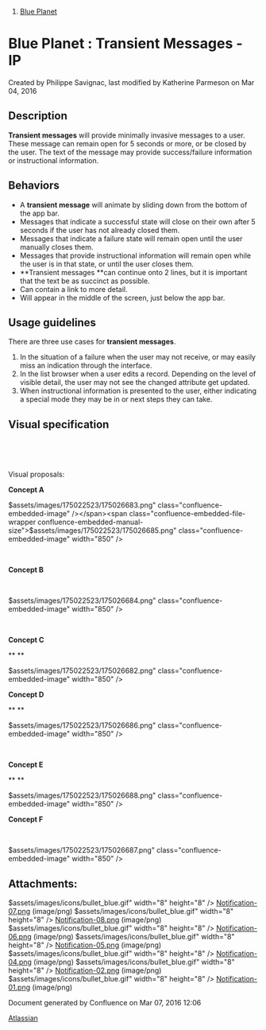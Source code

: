 1.  <span>[Blue Planet](index.html)</span>

<span id="title-text"> Blue Planet : Transient Messages - IP </span>
====================================================================

Created by <span class="author"> Philippe Savignac</span>, last modified by <span class="editor"> Katherine Parmeson</span> on Mar 04, 2016

Description
-----------

**Transient messages** will provide minimally invasive messages to a user. These message can remain open for 5 seconds or more, or be closed by the user. The text of the message may provide success/failure information or instructional information.

Behaviors
---------

-   A **transient message** will animate by sliding down from the bottom of the app bar. 
-   Messages that indicate a successful state will close on their own after 5 seconds if the user has not already closed them.
-   Messages that indicate a failure state will remain open until the user manually closes them.
-   Messages that provide instructional information will remain open while the user is in that state, or until the user closes them.
-   **Transient messages **can continue onto 2 lines, but it is important that the text be as succinct as possible.
-   Can contain a link to more detail.
-   Will appear in the middle of the screen, just below the app bar.

Usage guidelines
----------------

There are three use cases for **transient messages**.

1.  In the situation of a failure when the user may not receive, or may easily miss an indication through the interface.
2.  In the list browser when a user edits a record. Depending on the level of visible detail, the user may not see the changed attribute get updated.
3.  When instructional information is presented to the user, either indicating a special mode they may be in or next steps they can take.

Visual specification
--------------------

 

 

Visual proposals: 

**Concept A**

<span class="confluence-embedded-file-wrapper">$assets/images/175022523/175026683.png" class="confluence-embedded-image" /></span><span class="confluence-embedded-file-wrapper confluence-embedded-manual-size">$assets/images/175022523/175026685.png" class="confluence-embedded-image" width="850" /></span>

 

**Concept B**

 

<span class="confluence-embedded-file-wrapper confluence-embedded-manual-size">$assets/images/175022523/175026684.png" class="confluence-embedded-image" width="850" /></span>

 

**<span class="inline-comment-marker" data-ref="3d26c109-ccf9-45e8-ac44-ba2229eca6e5">Concept C</span>**

**
**

<span class="confluence-embedded-file-wrapper confluence-embedded-manual-size">$assets/images/175022523/175026682.png" class="confluence-embedded-image" width="850" /></span>

**Concept D**

**
**

<span class="confluence-embedded-file-wrapper confluence-embedded-manual-size">$assets/images/175022523/175026686.png" class="confluence-embedded-image" width="850" /></span>

 

**Concept E**

**
**

<span class="confluence-embedded-file-wrapper confluence-embedded-manual-size">$assets/images/175022523/175026688.png" class="confluence-embedded-image" width="850" /></span>

**Concept F**

 

<span class="confluence-embedded-file-wrapper confluence-embedded-manual-size">$assets/images/175022523/175026687.png" class="confluence-embedded-image" width="850" /></span>

Attachments:
------------

$assets/images/icons/bullet_blue.gif" width="8" height="8" /> [Notification-07.png](attachments/175022523/175026682.png) (image/png)
$assets/images/icons/bullet_blue.gif" width="8" height="8" /> [Notification-08.png](attachments/175022523/175026683.png) (image/png)
$assets/images/icons/bullet_blue.gif" width="8" height="8" /> [Notification-06.png](attachments/175022523/175026684.png) (image/png)
$assets/images/icons/bullet_blue.gif" width="8" height="8" /> [Notification-05.png](attachments/175022523/175026685.png) (image/png)
$assets/images/icons/bullet_blue.gif" width="8" height="8" /> [Notification-04.png](attachments/175022523/175026686.png) (image/png)
$assets/images/icons/bullet_blue.gif" width="8" height="8" /> [Notification-02.png](attachments/175022523/175026687.png) (image/png)
$assets/images/icons/bullet_blue.gif" width="8" height="8" /> [Notification-01.png](attachments/175022523/175026688.png) (image/png)

Document generated by Confluence on Mar 07, 2016 12:06

[Atlassian](http://www.atlassian.com/)



